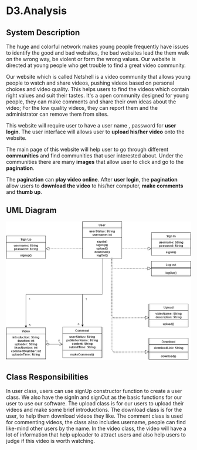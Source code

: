 # D3.Analysis
## System Description
The huge and colorful network makes young people frequently have issues to identify the good and bad websites, the bad websites lead the them walk on the wrong way, be violent or form the wrong values. Our website is directed at young people who get trouble to find a great video community.

Our website which is called Netshell is a video community that allows young people to watch and share videos, pushing videos based on personal choices and video quality. This helps users to find the videos which contain right values and suit their tastes. It's a open community designed for young people, they can make comments and share their own ideas about the video; For the low quality videos, they can report them and the administrator can remove them from sites.

This website will require user to have a user name , password for **user login**. The user interface will allows user to **upload his/her video** onto the website.

The main page of this website will help user to go through different **communities** and find communities that user interested about. Under the communities there are many **images** that allow user to click and go to the **pagination**.

The **pagination** can **play video online**. After **user login**, the **pagination** allow users to **download the video** to his/her computer, **make comments** and **thumb up**.

## UML Diagram
 ![UML Diagram](https://github.com/CS386project7/Deliverables/blob/master/images/UML.png)

## Class Responsibilities 
In user class, users can use signUp constructor function to create a user class. We also have the signIn and signOut as the basic functions for our user to use our software. The upload class is for our users to upload their videos and make some brief introductions.  The download class is for the user, to help them download videos they like. The comment class is used for commenting videos, the class also includes username, people can find like-mind other users by the name. In the video class, the video will have a lot of information that help uploader to attract users and also help users to judge if this video is worth watching. 
